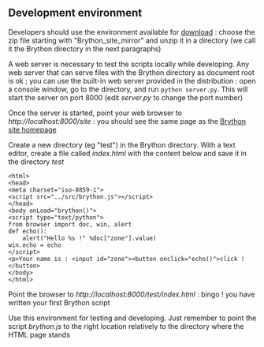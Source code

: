 Development environment
-----------------------

Developers should use the environment available for [download](https://bitbucket.org/olemis/brython/downloads) : choose the zip file starting with "Brython\_site\_mirror" and unzip it in a directory (we call it the Brython directory in the next paragraphs)

A web server is necessary to test the scripts locally while developing. Any web server that can serve files with the Brython directory as document root is ok ; you can use the built-in web server provided in the distribution : open a console window, go to the directory, and run `python server.py`. This will start the server on port 8000 (edit _server.py_ to change the port number)

Once the server is started, point your web browser to _http://localhost:8000/site_ : you should see the same page as the [Brython site homepage](http://www.brython.info)

Create a new directory (eg "test") in the Brython directory. With a text editor, create a file called _index.html_ with the content below and save it in the directory _test_

    <html>
    <head>
    <meta charset="iso-8859-1">
    <script src="../src/brython.js"></script>
    </head>
    <body onLoad="brython()">
    <script type="text/python">
    from browser import doc, win, alert
    def echo():
        alert("Hello %s !" %doc["zone"].value)
    win.echo = echo
    </script>
    <p>Your name is : <input id="zone"><button onclick="echo()">click !</button>
    </body>
    </html>


Point the browser to _http://localhost:8000/test/index.html_ : bingo ! you have written your first Brython script

Use this environment for testing and developing. Just remember to point the script _brython.js_ to the right location relatively to the directory where the HTML page stands

